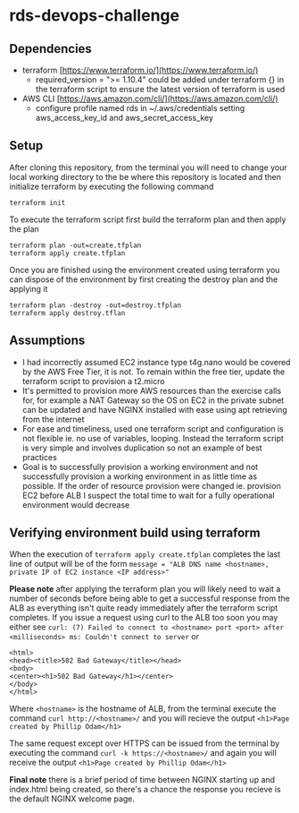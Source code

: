 # rds-devops-challenge

## Dependencies
 - terraform [https://www.terraform.io/](https://www.terraform.io/)
   - required_version = ">= 1.10.4" could be added under terraform {} in the terraform script to ensure the latest version of terraform is used
 - AWS CLI [https://aws.amazon.com/cli/](https://aws.amazon.com/cli/)
   - configure profile named rds in ~/.aws/credentials setting aws_access_key_id and aws_secret_access_key

## Setup

After cloning this repository, from the terminal you will need to change your local working directory to the be where this repository is located and then initialize terraform by executing the following command

```
terraform init
```

To execute the terraform script first build the terraform plan and then apply the plan

```
terraform plan -out=create.tfplan
terraform apply create.tfplan
```

Once you are finished using the environment created using terraform you can dispose of the environment by first creating the destroy plan and the applying it

```
terraform plan -destroy -out=destroy.tfplan
terraform apply destroy.tflan
```

## Assumptions
 - I had incorrectly assumed EC2 instance type t4g.nano would be covered by the AWS Free Tier, it is not. To remain within the free tier, update the terraform script to provision a t2.micro
 - It's permitted to provision more AWS resources than the exercise calls for, for example a NAT Gateway so the OS on EC2 in the private subnet can be updated and have NGINX installed with ease using apt retrieving from the internet
 - For ease and timeliness, used one terraform script and configuration is not flexible ie. no use of variables, looping. Instead the terraform script is very simple and involves duplication so not an example of best practices
 - Goal is to successfully provision a working environment and not successfully provision a working environment in as little time as possible. If the order of resource provision were changed ie. provision EC2 before ALB I suspect the total time to wait for a fully operational environment would decrease

## Verifying environment build using terraform

When the execution of ```terraform apply create.tfplan``` completes the last line of output will be of the form ```message = "ALB DNS name <hostname>, private IP of EC2 instance <IP address>"```

**Please note** after applying the terraform plan you will likely need to wait a number of seconds before being able to get a successful response from the ALB as everything isn't quite ready immediately after the terraform script completes.
If you issue a request using curl to the ALB too soon you may either see ```curl: (7) Failed to connect to <hostname> port <port> after <milliseconds> ms: Couldn't connect to server``` or

```
<html>
<head><title>502 Bad Gateway</title></head>
<body>
<center><h1>502 Bad Gateway</h1></center>
</body>
</html>
```

Where ```<hostname>``` is the hostname of ALB, from the terminal execute the command ```curl http://<hostname>/``` and you will recieve the output ```<h1>Page created by Phillip Odam</h1>```

The same request except over HTTPS can be issued from the terminal by executing the command ```curl -k https://<hostname>/``` and again you will receive the output ```<h1>Page created by Phillip Odam</h1>```

**Final note** there is a brief period of time between NGINX starting up and index.html being created, so there's a chance the response you recieve is the default NGINX welcome page.
